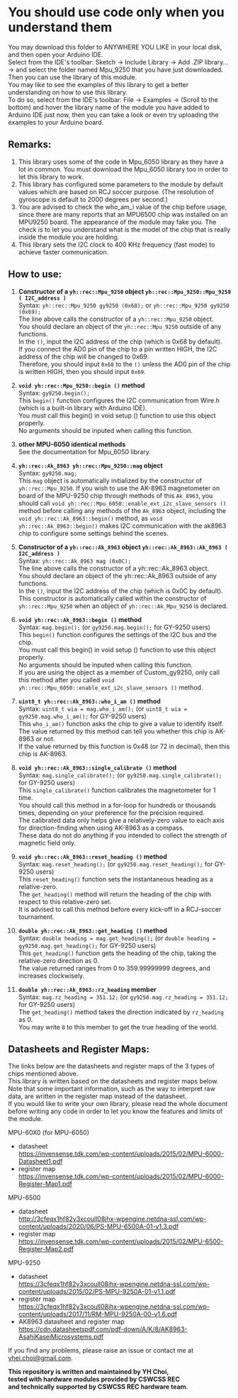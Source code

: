 <!--# This library is still under development, thus is not available. Please do not use any code from this custom_gy9250 folder.  
  
## The code of this library are tested and proved to be successful, but this documentation is still being written. Please do not use any part of this library until this documentation is finished.  

-->
# You should use code only when you understand them  

You may download this folder to ANYWHERE YOU LIKE in your local disk, and then open your Arduino IDE.  
Select from the IDE's toolbar: Sketch -> Include Library -> Add .ZIP library... -> and select the folder named Mpu_9250 that you have just downloaded.  
Then you can use the library of this module.  
You may like to see the examples of this library to get a better understanding on how to use this library.  
To do so, select from the IDE's toolbar: File -> Examples -> (Scroll to the bottom) and hover the library name of the module you have added to Arduino IDE just now, then you can take a look or even try uploading the examples to your Arduino board.
  
## Remarks:  
1. This library uses some of the code in Mpu_6050 library as they have a lot in common. You must download the Mpu_6050 library too in order to let this library to work.  
2. This library has configured some parameters to the module by default values which are based on RCJ soccer purpose.
    (The resolution of gyroscope is default to 2000 degrees per second.)  
3. You are advised to check the who_am_i value of the chip before usage, since there are many reports that an MPU6500 chip was installed on an MPU9250 board. The appearance of the module may fake you. The check is to let you understand what is the model of the chip that is really inside the module you are holding.  
4. This library sets the I2C clock to 400 KHz frequency (fast mode) to achieve faster communication.
  
## How to use:  
1. **Constructor of a `yh::rec::Mpu_9250` object `yh::rec::Mpu_9250::Mpu_9250 ( I2C_address )`**  
Syntax: `yh::rec::Mpu_9250 gy9250 (0x68);` or `yh::rec::Mpu_9250 gy9250 (0x69);`  
The line above calls the constructor of a `yh::rec::Mpu_9250` object.  
You should declare an object of the `yh::rec::Mpu_9250` outside of any functions.  
In the `()`, input the I2C address of the chip (which is 0x68 by default).  
If you connect the AD0 pin of the chip to a pin written HIGH, the I2C address of the chip will be changed to 0x69.  
Therefore, you should input `0x68` to the `()` unless the AD0 pin of the chip is written HIGH, then you should input `0x69`.  
  
2. **`void yh::rec::Mpu_9250::begin ()` method**  
Syntax: `gy9250.begin();`  
This `begin()` function configures the I2C communication from Wire.h (which is a built-in library with Arduino IDE).  
You must call this begin() in void setup () function to use this object properly.  
No arguments should be inputed when calling this function.  
  
3. **other MPU-6050 identical methods**  
See the documentation for Mpu_6050 library.  
  
4. **`yh::rec::Ak_8963 yh::rec::Mpu_9250::mag` object**  
Syntax: `gy9250.mag;`  
This `mag` object is automatically initialized by the constructor of `yh::rec::Mpu_9250`. If you wish to use the AK-8963 magnetometer on board of the MPU-9250 chip through methods of this `Ak_8963`, you should call `void yh::rec::Mpu_6050::enable_ext_i2c_slave_sensors ()` method before calling any methods of the `Ak_8963` object, including the `void yh::rec::Ak_8963::begin()` method, as `void yh::rec::Ak_8963::begin()` makes I2C communication with the ak8963 chip to configure some settings behind the scenes.  
  
5. **Constructor of a `yh::rec::Ak_8963` object `yh::rec::Ak_8963::Ak_8963 ( I2C_address )`**  
Syntax: `yh::rec::Ak_8963 mag (0x0C);`  
The line above calls the constructor of a yh::rec::Ak_8963 object.  
You should declare an object of the yh::rec::Ak_8963 outside of any functions.  
In the `()`, input the I2C address of the chip (which is 0x0C by default).  
This constructor is automatically called within the constructor of `yh::rec::Mpu_9250` when an object of `yh::rec::Ak_Mpu_9250` is declared.  
  
6. **`void yh::rec::Ak_8963::begin ()` method**  
Syntax: `mag.begin();` (or `gy9250.mag.begin();` for GY-9250 users)  
This `begin()` function configures the settings of the I2C bus and the chip.  
You must call this begin() in void setup () function to use this object properly.  
No arguments should be inputed when calling this function.  
If you are using the object as a member of Custom_gy9250, only call this method after you called `void yh::rec::Mpu_6050::enable_ext_i2c_slave_sensors ()` method.  
  
7. **`uint8_t yh::rec::Ak_8963::who_i_am ()` method**  
Syntax: `uint8_t wia = mag.who_i_am();` (or `uint8_t wia = gy9250.mag.who_i_am();` for GY-9250 users)  
This `who_i_am()` function asks the chip to give a value to identify itself.  
The value returned by this method can tell you whether this chip is AK-8963 or not.  
If the value returned by this function is 0x48 (or 72 in decimal), then this chip is AK-8963.  
  
8. **`void yh::rec::Ak_8963::single_calibrate ()` method**  
Syntax: `mag.single_calibrate();` (or `gy9250.mag.single_calibrate();` for GY-9250 users)  
This `single_calibrate()` function calibrates the magnetometer for 1 time.  
You should call this method in a for-loop for hundreds or thousands times, depending on your preference for the precision required.  
The calibrated data only helps give a relatively-zero value to each axis for direction-finding when using AK-8963 as a compass.  
These data do not do anything if you intended to collect the strength of magnetic field only.  
  
9. **`void yh::rec::Ak_8963::reset_heading ()` method**  
Syntax: `mag.reset_heading();` (or `gy9250.mag.reset_heading();` for GY-9250 users)  
This `reset_heading()` function sets the instantaneous heading as a relative-zero.  
The `get_heading()` method will return the heading of the chip with respect to this relative-zero set.  
It is advised to call this method before every kick-off in a RCJ-soccer tournament.  
  
10. **`double yh::rec::Ak_8963::get_heading ()` method**  
Syntax: `double heading = mag.get_heading();` (or `double heading = gy9250.mag.get_heading();` for GY-9250 users)  
This `get_heading()` function gets the heading of the chip, taking the relative-zero direction as 0.  
The value returned ranges from 0 to 359.99999999 degrees, and increases clockwisely.  
  
11. **`double yh::rec::Ak_8963::rz_heading` member**  
Syntax: `mag.rz_heading = 351.12;` (or `gy9250.mag.rz_heading = 351.12;` for GY-9250 users)  
The `get_heading()` method takes the direction indicated by `rz_heading` as 0.  
You may write `0` to this member to get the true heading of the world.  
  
  
## Datasheets and Register Maps:  
The links below are the datasheets and register maps of the 3 types of chips mentioned above.  
This library is written based on the datasheets and register maps below.  
Note that some important information, such as the way to interpret raw data, are written in the register map instead of the datasheet.  
If you would like to write your own library, please read the whole document before writing any code in order to let you know the features and limits of the module.  
  
MPU-60X0 (for MPU-6050)  
- datasheet  
https://invensense.tdk.com/wp-content/uploads/2015/02/MPU-6000-Datasheet1.pdf  
- register map  
https://invensense.tdk.com/wp-content/uploads/2015/02/MPU-6000-Register-Map1.pdf  
  
MPU-6500  
- datasheet  
http://3cfeqx1hf82y3xcoull08ihx-wpengine.netdna-ssl.com/wp-content/uploads/2020/06/PS-MPU-6500A-01-v1.3.pdf  
- register map  
https://invensense.tdk.com/wp-content/uploads/2015/02/MPU-6500-Register-Map2.pdf  
  
MPU-9250  
- datasheet  
https://3cfeqx1hf82y3xcoull08ihx-wpengine.netdna-ssl.com/wp-content/uploads/2015/02/PS-MPU-9250A-01-v1.1.pdf  
- register map  
https://3cfeqx1hf82y3xcoull08ihx-wpengine.netdna-ssl.com/wp-content/uploads/2017/11/RM-MPU-9250A-00-v1.6.pdf  
- AK8963 datasheet and register map  
https://cdn.datasheetspdf.com/pdf-down/A/K/8/AK8963-AsahiKaseiMicrosystems.pdf  
  
If you find any problems, please raise an issue or contact me at yhei.choi@gmail.com.  
  
**This repository is written and maintained by YH Choi,**  
**tested with hardware modules provided by CSWCSS REC**  
**and technically supported by CSWCSS REC hardware team.**